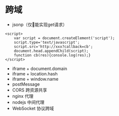 # 跨域
- jsonp（仅能实现get请求）
```
<script>
    var script = document.createElement('script');
    script.type='text/javascript';
    script.src='http://xxx?callback=cb';
    document.head.appendChild(script);
    function cb(res){console.log(res);}
</script>
```
- iframe + document.domain
- iframe + location.hash
- iframe + window.name
- postMessage
- CORS 跨资源共享
- nginx 代理
- nodejs 中间代理
- WebSocket 协议跨域
